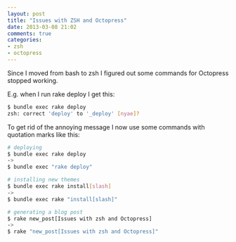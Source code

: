 ```yaml
---
layout: post
title: "Issues with ZSH and Octopress"
date: 2013-03-08 21:02
comments: true
categories: 
- zsh
- octopress
---
```


Since I moved from bash to zsh I figured out some commands for Octopress stopped working. 

E.g. when I run rake deploy I get this:
``` bash
$ bundle exec rake deploy
zsh: correct 'deploy' to '_deploy' [nyae]?
```



To get rid of the annoying message I now use some commands with quotation marks like this:
``` bash
# deploying
$ bundle exec rake deploy
->
$ bundle exec "rake deploy"

# installing new themes
$ bundle exec rake install[slash]
->
$ bundle exec rake "install[slash]"

# generating a blog post
$ rake new_post[Issues with zsh and Octopress]
->
$ rake "new_post[Issues with zsh and Octopress]"
```
